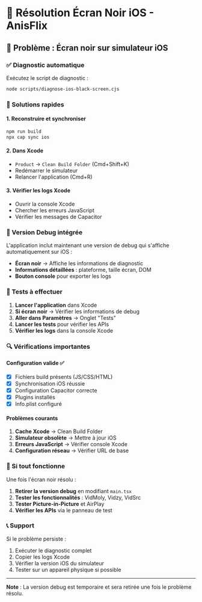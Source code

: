 # 🔧 Résolution Écran Noir iOS - AnisFlix

## 🚨 Problème : Écran noir sur simulateur iOS

### ✅ Diagnostic automatique

Exécutez le script de diagnostic :
```bash
node scripts/diagnose-ios-black-screen.cjs
```

### 🔧 Solutions rapides

#### 1. **Reconstruire et synchroniser**
```bash
npm run build
npx cap sync ios
```

#### 2. **Dans Xcode**
- `Product` → `Clean Build Folder` (Cmd+Shift+K)
- Redémarrer le simulateur
- Relancer l'application (Cmd+R)

#### 3. **Vérifier les logs Xcode**
- Ouvrir la console Xcode
- Chercher les erreurs JavaScript
- Vérifier les messages de Capacitor

### 🧪 Version Debug intégrée

L'application inclut maintenant une version de debug qui s'affiche automatiquement sur iOS :

- **Écran noir** → Affiche les informations de diagnostic
- **Informations détaillées** : plateforme, taille écran, DOM
- **Bouton console** pour exporter les logs

### 📱 Tests à effectuer

1. **Lancer l'application** dans Xcode
2. **Si écran noir** → Vérifier les informations de debug
3. **Aller dans Paramètres** → Onglet "Tests"
4. **Lancer les tests** pour vérifier les APIs
5. **Vérifier les logs** dans la console Xcode

### 🔍 Vérifications importantes

#### Configuration valide ✅
- [x] Fichiers build présents (JS/CSS/HTML)
- [x] Synchronisation iOS réussie
- [x] Configuration Capacitor correcte
- [x] Plugins installés
- [x] Info.plist configuré

#### Problèmes courants
1. **Cache Xcode** → Clean Build Folder
2. **Simulateur obsolète** → Mettre à jour iOS
3. **Erreurs JavaScript** → Vérifier console Xcode
4. **Configuration réseau** → Vérifier URL de base

### 🚀 Si tout fonctionne

Une fois l'écran noir résolu :
1. **Retirer la version debug** en modifiant `main.tsx`
2. **Tester les fonctionnalités** : VidMoly, Vidzy, VidSrc
3. **Tester Picture-in-Picture** et AirPlay
4. **Vérifier les APIs** via le panneau de test

### 📞 Support

Si le problème persiste :
1. Exécuter le diagnostic complet
2. Copier les logs Xcode
3. Vérifier la version iOS du simulateur
4. Tester sur un appareil physique si possible

---

**Note** : La version debug est temporaire et sera retirée une fois le problème résolu.
